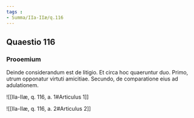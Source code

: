 ```yaml
---
tags : 
- Summa/IIa-IIæ/q.116
---
```


## Quaestio 116

### Prooemium

Deinde considerandum est de litigio. Et circa hoc quaeruntur duo. Primo, utrum opponatur virtuti amicitiae. Secundo, de comparatione eius ad adulationem.

![[IIa-IIæ, q. 116, a. 1#Articulus 1]]

![[IIa-IIæ, q. 116, a. 2#Articulus 2]]

